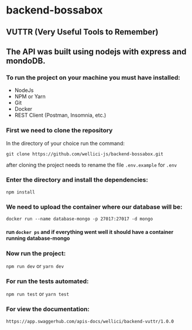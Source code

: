 # backend-bossabox
## VUTTR (Very Useful Tools to Remember)
## The API was built using nodejs with express and mondoDB.

### To run the project on your machine you must have installed:

- NodeJs
- NPM or Yarn
- Git
- Docker
- REST Client (Postman, Insomnia, etc.)

### First we need to clone the repository
  In the directory of your choice run the command:

`git clone https://github.com/wellici-js/backend-bossabox.git` 

after cloning the project needs to rename the file `.env.example` for `.env`

### Enter the directory and install the dependencies:

`npm install`

### We need to upload the container where our database will be:

`docker run --name database-mongo -p 27017:27017 -d mongo`

#### run `docker ps` and if everything went well it should have a container running database-mongo

### Now run the project:

`npm run dev` or `yarn dev`

### For run the tests automated:

`npm run test` or `yarn test`

### For view the documentation:
`https://app.swaggerhub.com/apis-docs/wellici/backend-vuttr/1.0.0`

